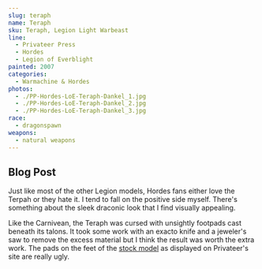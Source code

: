 ```yaml
---
slug: teraph
name: Teraph
sku: Teraph, Legion Light Warbeast
line:
  - Privateer Press
  - Hordes
  - Legion of Everblight
painted: 2007
categories:
  - Warmachine & Hordes
photos:
  - ./PP-Hordes-LoE-Teraph-Dankel_1.jpg
  - ./PP-Hordes-LoE-Teraph-Dankel_2.jpg
  - ./PP-Hordes-LoE-Teraph-Dankel_3.jpg
race:
  - dragonspawn
weapons:
  - natural weapons
---
```


## Blog Post

Just like most of the other Legion models, Hordes fans either love the Terpah or they hate it. I tend to fall on the positive side myself. There's something about the sleek draconic look that I find visually appealing.

Like the Carnivean, the Teraph was cursed with unsightly footpads cast beneath its talons. It took some work with an exacto knife and a jeweler's saw to remove the excess material but I think the result was worth the extra work. The pads on the feet of the [stock model](http://privateerpress.com/hordes/gallery/legion-of-everblight/warbeasts/teraph) as displayed on Privateer's site are really ugly.
